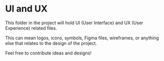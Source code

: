 # UI and UX
This folder in the project will hold UI (User Interface) and UX (User Experience) related files.

This can mean logos, icons, symbols, Figma files, wireframes, or anything else that relates to the design of the project.

Feel free to contribute ideas and designs!